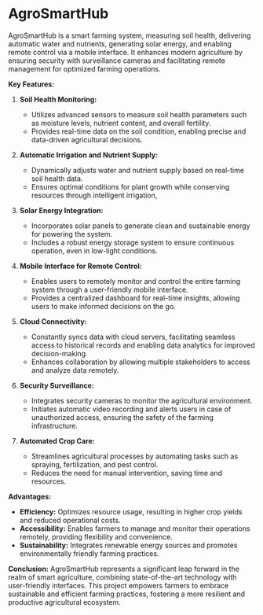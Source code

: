 # AgroSmartHub
AgroSmartHub is a smart farming system, measuring soil health, delivering automatic water and nutrients, generating solar energy, and enabling remote control via a mobile interface. It enhances modern agriculture by ensuring security with surveillance cameras and facilitating remote management for optimized farming operations.

**Key Features:**

1. **Soil Health Monitoring:**
   - Utilizes advanced sensors to measure soil health parameters such as moisture levels, nutrient content, and overall fertility.
   - Provides real-time data on the soil condition, enabling precise and data-driven agricultural decisions.

2. **Automatic Irrigation and Nutrient Supply:**
   - Dynamically adjusts water and nutrient supply based on real-time soil health data.
   - Ensures optimal conditions for plant growth while conserving resources through intelligent irrigation,

3. **Solar Energy Integration:**
   - Incorporates solar panels to generate clean and sustainable energy for powering the system.
   - Includes a robust energy storage system to ensure continuous operation, even in low-light conditions.

4. **Mobile Interface for Remote Control:**
   - Enables users to remotely monitor and control the entire farming system through a user-friendly mobile interface.
   - Provides a centralized dashboard for real-time insights, allowing users to make informed decisions on the go.

5. **Cloud Connectivity:**
   - Constantly syncs data with cloud servers, facilitating seamless access to historical records and enabling data analytics for improved decision-making.
   - Enhances collaboration by allowing multiple stakeholders to access and analyze data remotely.

6. **Security Surveillance:**
   - Integrates security cameras to monitor the agricultural environment.
   - Initiates automatic video recording and alerts users in case of unauthorized access, ensuring the safety of the farming infrastructure.

7. **Automated Crop Care:**
   - Streamlines agricultural processes by automating tasks such as spraying, fertilization, and pest control.
   - Reduces the need for manual intervention, saving time and resources.

**Advantages:**
- **Efficiency:** Optimizes resource usage, resulting in higher crop yields and reduced operational costs.
- **Accessibility:** Enables farmers to manage and monitor their operations remotely, providing flexibility and convenience.
- **Sustainability:** Integrates renewable energy sources and promotes environmentally friendly farming practices.

**Conclusion:**
AgroSmartHub represents a significant leap forward in the realm of smart agriculture, combining state-of-the-art technology with user-friendly interfaces. This project empowers farmers to embrace sustainable and efficient farming practices, fostering a more resilient and productive agricultural ecosystem.
